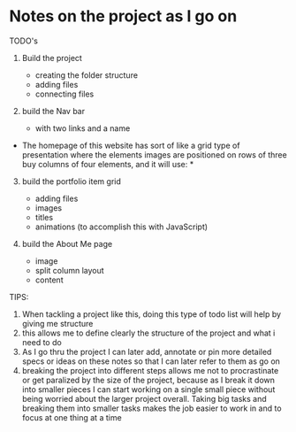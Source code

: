 # Notes on the project as I go on 

TODO's 

1. Build the project 
    - creating the folder structure 
    - adding files
    - connecting files

2. build the Nav bar 
    - with two links and a name

* The homepage of this website has sort of like a grid type of presentation 
where the elements images are positioned on rows of three buy columns of 
four elements, and it will use: *

3. build the portfolio item grid
    - adding files
    - images 
    - titles
    - animations (to accomplish this with JavaScript)

4. build the About Me page
    - image 
    - split column layout
    - content

TIPS:

1. When tackling a project like this, doing this type of todo list will help by giving me structure
2. this allows me to define clearly the structure of the project and what i need to do  
3. As I go thru the project I can later add, annotate or pin more detailed specs or ideas on these notes 
so that I can later refer to them as go on 
4. breaking the project into different steps allows me not to procrastinate or get paralized by the size of the project, 
because as I break it down into smaller pieces I can start working on a single small piece without being worried 
about the larger project overall. Taking big tasks and breaking them into smaller tasks makes the job easier to work 
in and to focus at one thing at a time

    

    
    



